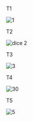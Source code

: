 T1 

![1](https://github.com/Arminjoyaian/Assignment8/assets/137637877/f07f0769-1d92-4124-b388-58cfcfa89723)

T2

![dice 2](https://github.com/Arminjoyaian/Assignment8/assets/137637877/d65fc6b0-4aec-4e77-8c9e-786c2936db96)

T3

![3](https://github.com/Arminjoyaian/Assignment8/assets/137637877/4e6a5914-6132-49f2-adcf-3075a17e898a)

T4

![30](https://github.com/Arminjoyaian/Assignment8/assets/137637877/fbc3ada2-7987-4f0e-8ede-c1acaf78c285)


T5

![5](https://github.com/Arminjoyaian/Assignment8/assets/137637877/72842fe6-0883-46d7-ab4c-bd03d98f8b1d)
